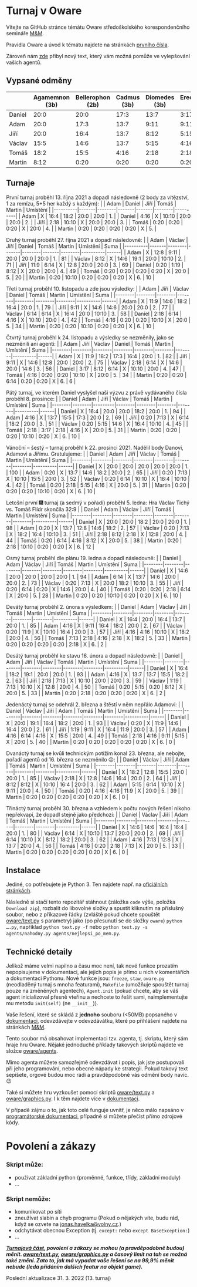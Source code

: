 # Turnaj v Oware
Vítejte na GitHub stránce témátu Oware středoškolského korespondenčního semináře [M&M](https://mam.mff.cuni.cz/).

Pravidla Oware a úvod k témátu najdete na stránkách [prvního čísla](https://mam.mff.cuni.cz/media/cislo/pdf/28/28-1.pdf).

Zároveň nám [zde](/NegaMax.md) přibyl nový text, který vám možná pomůže ve vylepšování vašich agentů.

## Vypsané odměny
|        | Agamemnon (3b) | Bellerophon (2b) | Cadmus (3b) | Diomedes (3b) | Erechtheus (5b) | Foroneus (?b) |
|--------|----------------|------------------|-------------|---------------|-----------------|---------------|
| Daniel |     20:0       |      20:0        |    17:3     |     13:7      |      3:17       |               |
| Adam   |     20:0       |      17:3        |    13:7     |      9:11     |      9:11       |               |
| Jiří   |     20:0       |      16:4        |    13:7     |      8:12     |      5:15       |               |
| Václav |     15:5       |      14:6        |    13:7     |      5:15     |      4:16       |               |
| Tomáš  |     18:2       |      15:5        |     4:16    |      2:18     |      2:18       |               |
| Martin |      8:12      |       0:20       |     0:20    |      0:20     |      0:20       |               |

## Turnaje
První turnaj proběhl 13. října 2021 a dopadl následovně (2 body za vítězství, 1 za remízu, 5+5 her každý s každým):
|          | Adam  | Daniel | Jiří  | Tomáš | Martin | Umístění |
|----------|-------|--------|-------|-------|--------|----------|
| Adam     |   X   |  16:4  | 18:2  | 20:0  |  20:0  |    1.    |
| Daniel   |  4:16 |    X   | 10:10 | 20:0  |  20:0  |    2.    |
| Jiří     |  2:18 |  10:10 |   X   | 20:0  |  20:0  |    3.    |
| Tomáš    |  0:20 |   0:20 |  0:20 |   X   |  20:0  |    4.    |
| Martin   |  0:20 |   0:20 |  0:20 |  0:20 |    X   |    5.    |

Druhý turnaj proběhl 27. října 2021 a dopadl následovně:
|          | Adam  | Václav | Jiří  | Daniel | Tomáš | Martin | Umístění | Suma |
|----------|-------|--------|-------|--------|-------|--------|----------|------|
| Adam     |   X   |  12:8  |  9:11 |  20:0  | 20:0  |  20:0  |    1.    |  81  |
| Václav   |  8:12 |    X   | 14:6  |  19:1  | 20:0  |  10:10 |    2.    |  71  | 
| Jiří     | 11:9  |   6:14 |   X   |  12:8  | 20:0  |  20:0  |    3.    |  69  |
| Daniel   |  0:20 |   1:19 |  8:12 |    X   | 20:0  |  20:0  |    4.    |  49  |
| Tomáš    |  0:20 |   0:20 |  0:20 |   0:20 |   X   |  20:0  |    5.    |  20  |
| Martin   |  0:20 |  10:10 |  0:20 |   0:20 |  0:20 |    X   |    6.    |  10  |

Třetí turnaj proběhl 10. listopadu a zde jsou výsledky:
|        | Adam   | Jiří   | Václav | Daniel | Tomáš  | Martin | Umístění | Suma |
|--------|--------|--------|--------|--------|--------|--------|----------|------|
| Adam   |   X    | 11:9   | 14:6   | 18:2   | 16:4   | 20:0   |     1.   |  79  |
| Jiří   |  9:11  |   X    | 14:6   | 14:6   | 20:0   | 20:0   |     2.   |  77  |
| Václav |  6:14  |  6:14  |   X    | 16:4   | 20:0   | 10:10  |     3.   |  58  |
| Daniel |  2:18  |  6:14  |  4:16  |   X    | 10:10  | 20:0   |     4.   |  42  |
| Tomáš  |  4:16  |  0:20  |  0:20  | 10:10  |   X    | 20:0   |     5.   |  34  |
| Martin |  0:20  |  0:20  | 10:10  |  0:20  |  0:20  |   X    |     6.   |  10  |

Čtvrtý turnaj proběhl k 24. listopadu a výsledky se nezměnily, jako se nezměnili ani agenti:
|        | Adam   | Jiří   | Václav | Daniel | Tomáš  | Martin | Umístění | Suma |
|--------|--------|--------|--------|--------|--------|--------|----------|------|
| Adam   |   X    | 11:9   | 18:2   | 17:3   | 16:4   | 20:0   |     1.   |  82  |
| Jiří   |  9:11  |   X    | 14:6   | 12:8   | 20:0   | 20:0   |     2.   |  75  |
| Václav |  2:18  |  6:14  |   X    | 14:6   | 20:0   | 14:6   |     3.   |  56  |
| Daniel |  3:17  |  8:12  |  6:14  |   X    | 10:10  | 20:0   |     4.   |  47  |
| Tomáš  |  4:16  |  0:20  |  0:20  | 10:10  |   X    | 20:0   |     5.   |  34  |
| Martin |  0:20  |  0:20  |  6:14  |  0:20  |  0:20  |   X    |     6.   |   6  |

Pátý turnaj, ve kterém Daniel vyslyšel naši výzvu z právě vydávaného čísla proběhl 8. prosince:
|        | Daniel | Adam    | Jiří   | Václav | Tomáš  | Martin | Umístění | Suma |
|--------|--------|---------|--------|--------|--------|--------|----------|------|
| Daniel |   X    |  16:4   | 20:0   | 20:0   | 18:2   | 20:0   |     1.   |  94  |
| Adam   |  4:16  |    X    | 13:7   | 15:5   | 17:3   | 20:0   |     2.   |  69  |
| Jiří   |  0:20  |   7:13  |   X    |  6:14  | 18:2   | 20:0   |     3.   |  51  |
| Václav |  0:20  |   5:15  | 14:6   |   X    | 16:4   | 10:10  |     4.   |  45  |
| Tomáš  |  2:18  |   3:17  |  2:18  |  4:16  |   X    | 20:0   |     5.   |  31  |
| Martin |  0:20  |   0:20  |  0:20  | 10:10  |  0:20  |   X    |     6.   |  10  |

Vánoční – šestý – turnaj proběhl k 22. prosinci 2021. Nadělil body Danovi, Adamovi a Jiřímu. Gratulujeme:
|        | Daniel | Adam   | Jiří   | Václav | Tomáš  | Martin | Umístění | Suma |
|--------|--------|--------|--------|--------|--------|--------|----------|------|
| Daniel |   X    | 20:0   | 20:0   | 20:0   | 20:0   | 20:0   |     1.   | 100  |
| Adam   |  0:20  |   X    | 13:7   | 14:6   | 18:2   | 20:0   |     2.   |  65  |
| Jiří   |  0:20  |  7:13  |   X    | 10:10  | 15:5   | 20:0   |     3.   |  52  |
| Václav |  0:20  |  6:14  | 10:10  |   X    | 16:4   | 10:10  |     4.   |  42  |
| Tomáš  |  0:20  |  2:18  |  5:15  |  4:16  |   X    | 20:0   |     5.   |  31  |
| Martin |  0:20  |  0:20  |  0:20  | 10:10  |  0:20  |   X    |     6.   |  10  |

Letošní první 🎆 turnaj (a sedmý v pořadí) proběhl 5. ledna:
Hra Václav Tichý vs. Tomáš Flídr skončila 32:9
|        | Daniel | Adam   | Václav | Jiří   | Tomáš  | Martin | Umístění | Suma |
|--------|--------|--------|--------|--------|--------|--------|----------|------|
| Daniel |   X    | 20:0   | 20:0   | 18:2   | 20:0   | 20:0   |     1.   |  98  |
| Adam   |  0:20  |   X    | 13:7   | 12:8   | 14:6   | 18:2   |     2.   |  57  |
| Václav |  0:20  |  7:13  |   X    | 18:2   | 16:4   | 10:10  |     3.   |  51  |
| Jiří   |  2:18  |  8:12  |  2:18  |   X    | 12:8   | 20:0   |     4.   |  44  |
| Tomáš  |  0:20  |  6:14  |  4:16  |  8:12  |   X    | 20:0   |     5.   |  38  |
| Martin |  0:20  |  2:18  | 10:10  |  0:20  |  0:20  |   X    |     6.   |  12  |

Osmý turnaj proběhl dle plánu 19. ledna a dopadl následovně:
|        | Daniel | Adam   | Václav | Jiří   | Tomáš  | Martin | Umístění | Suma |
|--------|--------|--------|--------|--------|--------|--------|----------|------|
| Daniel |   X    | 14:6   | 20:0   | 20:0   | 20:0   | 20:0   |     1.   |  94  |
| Adam   |  6:14  |   X    | 13:7   | 14:6   | 20:0   | 20:0   |     2.   |  73  |
| Václav |  0:20  |  7:13  |   X    | 20:0   | 18:2   | 10:10  |     3.   |  55  |
| Jiří   |  0:20  |  6:14  |  0:20  |   X    | 14:6   | 20:0   |     4.   |  40  |
| Tomáš  |  0:20  |  0:20  |  2:18  |  6:14  |   X    | 20:0   |     5.   |  28  |
| Martin |  0:20  |  0:20  | 10:10  |  0:20  |  0:20  |   X    |     6.   |  10  |

Devátý turnaj proběhl 2. února s výsledkem:
|        | Daniel | Adam   | Václav | Jiří   | Tomáš  | Martin | Umístění | Suma |
|--------|--------|--------|--------|--------|--------|--------|----------|------|
| Daniel |   X    | 16:4   | 20:0   | 16:4   | 13:7   | 20:0   |     1.   |  85  |
| Adam   |  4:16  |   X    |  9:11  | 16:4   | 18:2   | 20:0   |     2.   |  67  |
| Václav |  0:20  | 11:9   |   X    | 10:10  | 16:4   | 20:0   |     3.   |  57  |
| Jiří   |  4:16  |  4:16  | 10:10  |   X    | 18:2   | 20:0   |     4.   |  56  |
| Tomáš  |  7:13  |  2:18  |  4:16  |  2:18  |   X    | 18:2   |     5.   |  33  |
| Martin |  0:20  |  0:20  |  0:20  |  0:20  |  2:18  |   X    |     6.   |   2  |

Desátý turnaj proběhl ke stavu 16. února a dopadl následovně:
|        | Daniel | Adam   | Jiří   | Václav | Tomáš  | Martin | Umístění | Suma |
|--------|--------|--------|--------|--------|--------|--------|----------|------|
| Daniel |   X    | 16:4   | 18:2   | 19:1   | 20:0   | 20:0   |     1.   |  93  |
| Adam   |  4:16  |   X    | 13:7   | 13:7   | 15:5   | 18:2   |     2.   |  63  |
| Jiří   |  2:18  |  7:13  |   X    | 10:10  | 20:0   | 20:0   |     3.   |  59  |
| Václav |  1:19  |  7:13  | 10:10  |   X    | 12:8   | 20:0   |     4.   |  50  |
| Tomáš  |  0:20  |  5:15  |  0:20  |  8:12  |   X    | 20:0   |     5.   |  33  |
| Martin |  0:20  |  2:18  |  0:20  |  0:20  |  0:20  |   X    |     6.   |   2  |

Jedenáctý turnaj se odehrál 2. března a štěstí v něm nepřálo Adamovi:
|        | Daniel | Václav | Jiří   | Adam   | Tomáš  | Martin | Umístění | Suma |
|--------|--------|--------|--------|--------|--------|--------|----------|------|
| Daniel |   X    | 20:0   | 19:1   | 16:4   | 18:2   | 20:0   |     1.   |  93  |
| Václav |  0:20  |   X    | 11:9   | 14:6   | 16:4   | 20:0   |     2.   |  61  |
| Jiří   |  1:19  |  9:11  |   X    | 16:4   | 11:9   | 20:0   |     3.   |  57  |
| Adam   |  4:16  |  6:14  |  4:16  |   X    | 15:5   | 20:0   |     4.   |  49  |
| Tomáš  |  2:18  |  4:16  |  9:11  |  5:15  |   X    | 20:0   |     5.   |  40  |
| Martin |  0:20  |  0:20  |  0:20  |  0:20  |  0:20  |   X    |     6.   |   0  |

Dvanáctý turnaj se kvůli technickým potížím konal 23. března, ale nebojte, pořadí agentů od 16. března se nezměnilo 😉:
|        | Daniel | Václav | Jiří   | Adam   | Tomáš  | Martin | Umístění | Suma |
|--------|--------|--------|--------|--------|--------|--------|----------|------|
| Daniel |   X    | 18:2   | 12:8   | 15:5   | 20:0   | 20:0   |     1.   |  85  |
| Václav |  2:18  |   X    | 12:8   | 14:6   | 16:4   | 20:0   |     2.   |  64  |
| Jiří   |  8:12  |  8:12  |   X    | 10:10  | 16:4   | 20:0   |     3.   |  62  |
| Adam   |  5:15  |  6:14  | 10:10  |   X    |  9:11  | 20:0   |     4.   |  50  |
| Tomáš  |  0:20  |  4:16  |  4:16  | 11:9   |   X    | 20:0   |     5.   |  39  |
| Martin |  0:20  |  0:20  |  0:20  |  0:20  |  0:20  |   X    |     6.   |   0  |

Třináctý turnaj proběhl 30. března a vzhledem k počtu nových řešení nikoho nepřekvapí, že dopadl stejně jako předchozí:
|        | Daniel | Václav | Jiří   | Adam   | Tomáš  | Martin | Umístění | Suma |
|--------|--------|--------|--------|--------|--------|--------|----------|------|
| Daniel |   X    | 14:6   | 14:6   | 16:4   | 16:4   | 20:0   |     1.   |  80  |
| Václav |  6:14  |   X    | 10:10  | 13:7   | 20:0   | 20:0   |     2.   |  69  |
| Jiří   |  6:14  | 10:10  |   X    |  8:12  | 18:2   | 20:0   |     3.   |  62  |
| Adam   |  4:16  |  7:13  | 12:8   |   X    | 13:7   | 20:0   |     4.   |  56  |
| Tomáš  |  4:16  |  0:20  |  2:18  |  7:13  |   X    | 20:0   |     5.   |  33  |
| Martin |  0:20  |  0:20  |  0:20  |  0:20  |  0:20  |   X    |     6.   |   0  |

## Instalace
Jediné, co potřebujete je Python 3. Ten najdete např. na [oficiálních stránkách](https://www.python.org/downloads/).

Následně si stačí tento repozitář stáhnout (záložka `code` výše, položka `Download zip`), rozbalit do libovolné složky a spustit kliknutím na příslušný soubor, nebo z příkazové řádky (zvláště pokud chcete spouštět [oware/text.py](oware/text.py) s parametry) jako (po přesunutí se do složky `oware`) `python ….py`, například `python text.py -f` nebo `python text.py -s agents/nahodny.py agents/nejlepsi_po_mem.py`.
## Technické detaily
Jelikož máme velmi napilno a času moc není, tak nové funkce prozatím nepopisujeme v dokumentaci, ale jejich popis je přímo u nich v komentářích a dokumentaci Pythonu. Nové funkce jsou: `freeze`, `staw`, `oware.py` (neodladěný turnaj s mnoha featurami), `Makefile` (umožňuje spouštět turnaj pouze na změněných agentech), `Agent.init` (pokud chcete, aby se váš agent inicializoval přesně vteřinu a nechcete to řešit sami, naimplementujte mu metodu `init(self)` (ne `__init__`)).

Vaše řešení, které se skládá z **jednoho** souboru (<50MB) popsaného v [dokumentaci](dokumentace_user.pdf), odevzdávejte v odevzdávátku, které po přihlášení najdete na stránkách [M&M](https://mam.mff.cuni.cz/).

Tento soubor má obsahovat implementaci tzv. agenta, tj. skriptu, který sám hraje hru Oware. Nějaké jednoduché příklady takových skriptů najdete ve složce [oware/agents](oware/agents).

Mimo agenta můžete samozřejmě odevzdávat i popis, jak jste postupovali při jeho programování, nebo obecné nápady ke strategii. Pokud takový text sepíšete, orgové budou moc rádi a pravděpodobně vás odmění body navíc. 😉

Také si můžete hru vyzkoušet pomocí skriptů [oware/text.py](oware/text.py) a [oware/graphics.py](oware/graphics.py). I k těm najdete více v [dokumentaci](dokumentace_user.pdf).

V případě zájmu o to, jak toto celé funguje uvnitř, je něco málo napsáno v [programátorské dokumentaci](dokumentace_user.pdf), případně si můžete přečíst přímo zdrojové kódy.

# Povolení a zákazy

### Skript může:
- používat základní python (proměnné, funkce, třídy, základní moduly)
- ...

### Skript nemůže:
- komunikovat po síti
- zneužívat slabin a chyb programu (Pokud o nějakých víte, budu rád, když se ozvete na [jonas.havelka@volny.cz](mailto:jonas.havelka@volny.cz).)
- odchytávat obecnou Exception (tj. `except:` nebo `except BaseException:`) 
- ...

***[Turnajová část](/oware/tournament.py), povolení a zákazy se mohou (a pravděpodobně budou) měnit. [oware/text.py](oware/text.py), [oware/graphics.py](oware/graphics.py) a časový limit na tah se možná také změní. Zato to, jak má vypadat vaše řešení se na 99,9% měnit nebude (leda přidáním dalších featur na objekt game).***

Poslední aktualizace 31. 3. 2022 (13. turnaj)
